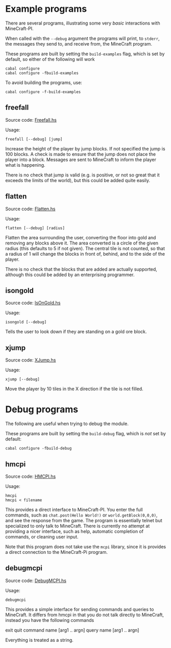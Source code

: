 Example programs
================

There are several programs, illustrating some very *basic*
interactions with MineCraft-PI.

When called with the `--debug` argument the programs will print,
to `stderr`, the messages they send to, and receive from, the
MineCraft program. 

These programs are built by setting the `build-examples` flag,
which is set by default, so either of the following will work

    cabal configure
    cabal configure -fbuild-examples

To avoid building the programs, use:

    cabal configure -f-build-examples

freefall
--------

Source code: [Freefall.hs](https://github.com/DougBurke/hmcpi/blob/master/examples/Freefall.hs)

Usage:

    freefall [--debug] [jump]

Increase the height of the player by jump blocks. If not specified the
jump is 100 blocks. A check is made to ensure that the jump does not
place the player into a block. Messages are sent to MineCraft to
inform the player what is happening.

There is no check that jump is valid (e.g. is positive, or not so
great that it exceeds the limits of the world), but this could be
added quite easily.
 
flatten
-------

Source code: [Flatten.hs](https://github.com/DougBurke/hmcpi/blob/master/examples/Flatten.hs)

Usage:

    flatten [--debug] [radius]

Flatten the area surrounding the user, converting the floor into gold
and removing any blocks above it. The area converted is a circle of
the given radius (this defaults to 5 if not given). The central tile
is not counted, so that a radius of 1 will change the blocks in front
of, behind, and to the side of the player.

There is no check that the blocks that are added are actually
supported, although this could be added by an enterprising programmer.

isongold
--------

Source code: [IsOnGold.hs](https://github.com/DougBurke/hmcpi/blob/master/examples/IsOnGold.hs)

Usage:

    isongold [--debug]

Tells the user to look down if they are standing on a gold ore block.

xjump
-----

Source code: [XJump.hs](https://github.com/DougBurke/hmcpi/blob/master/examples/XJump.hs)

Usage:

    xjump [--debug]

Move the player by 10 tiles in the X direction if the tile is not
filled.

Debug programs
==============

The following are useful when trying to debug the module.

These programs are built by setting the `build-debug` flag,
which is *not* set by default:

    cabal configure -fbuild-debug

hmcpi
-----

Source code: [HMCPI.hs](https://github.com/DougBurke/hmcpi/blob/master/examples/HMCPI.hs)

Usage:

    hmcpi
    hmcpi < filename

This provides a direct interface to MineCraft-PI. You enter the full
commands, such as `chat.post(Hello World!)` or
`world.getBlock(0,0,0)`, and see the response from the game. The
program is essentially telnet but specialized to only talk to
MineCraft. There is currently no attempt at providing a nicer
interface, such as help, automatic completion of commands, or cleaning
user input.

Note that this program does not take use the `mcpi` library, since it
is provides a direct connection to the MineCraft-Pi program.

debugmcpi
---------

Source code: [DebugMCPI.hs](https://github.com/DougBurke/hmcpi/blob/master/examples/DebugMCPI.hs)

Usage:

    debugmcpi

This provides a simple interface for sending commands and queries
to MineCraft. It differs from hmcpi in that you do not talk
directly to MineCraft, instead you have the following commands

  exit
  quit
  command name [arg1 .. argn]
  query name [arg1 .. argn]

Everything is treated as a string.

